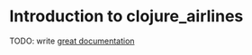 # Introduction to clojure_airlines

TODO: write [great documentation](http://jacobian.org/writing/what-to-write/)
